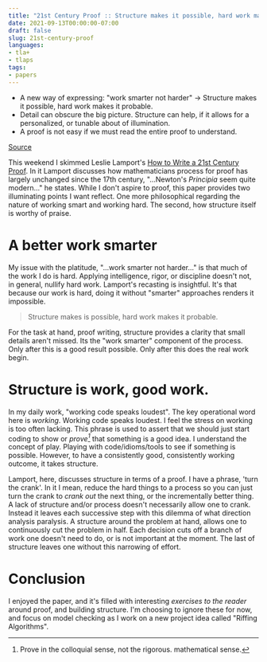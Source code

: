 ```yaml
---
title: "21st Century Proof :: Structure makes it possible, hard work makes it probable" 
date: 2021-09-13T00:00:00-07:00
draft: false
slug: 21st-century-proof
languages:  
- tla+
- tlaps
tags:
- papers
---
```


- A new way of expressing: "work smarter not harder" -> Structure makes it possible, hard work makes it probable.
- Detail can obscure the big picture. Structure can help, if it allows for a personalized, or tunable about of illumination.
- A proof is not easy if we must read the entire proof to understand.

[Source](https://lamport.azurewebsites.net/pubs/proof.pdf)

<!--more-->

This weekend I skimmed Leslie Lamport's [How to Write a 21st Century Proof](https://lamport.azurewebsites.net/pubs/proof.pdf). In it Lamport discusses how mathematicians process for proof has largely unchanged since the 17th century, "...Newton's _Principia_ seem quite modern..." he states. While I don't aspire to proof, this paper provides two illuminating points I want reflect. One more philosophical regarding the nature of working smart and working hard. The second, how structure itself is worthy of praise.

# A better work smarter

My issue with the platitude, "...work smarter not harder..." is that much of the work I do is hard. Applying intelligence, rigor, or discipline doesn't not, in general, nullify hard work. Lamport's recasting is insightful. It's that because our work is hard, doing it without "smarter" approaches renders it impossible. 

> Structure makes is possible, hard work makes it probable. 

For the task at hand, proof writing, structure provides a clarity that small details aren't missed. Its the "work smarter" component of the process. Only after this is a good result possible. Only after this does the real work begin.

# Structure is work, good work.

In my daily work, "working code speaks loudest". The key operational word here is *working*. Working code speaks loudest. I feel the stress on working is too often lacking. This phrase is used to assert that we should just start coding to show or _prove[^1]_ that something is a good idea. I understand the concept of play. Playing with code/idioms/tools to see if something is possible. However, to have a consistently good, consistently working outcome, it takes structure. 

Lamport, here, discusses structure in terms of a proof. I have a phrase, 'turn the crank'. In it I mean, reduce the hard things to a process so you can just turn the crank to _crank out_ the next thing, or the incrementally better thing. A lack of structure and/or process doesn't necessarily allow one to crank. Instead it leaves each successive step with this dilemma of what direction analysis paralysis. A structure around the problem at hand, allows one to continuously cut the problem in half. Each decision cuts off a branch of work one doesn't need to do, or is not important at the moment. The last of structure leaves one without this narrowing of effort. 

# Conclusion

I enjoyed the paper, and it's filled with interesting _exercises to the reader_ around proof, and building structure. I'm choosing to ignore these for now, and focus on model checking as I work on a new project idea called "Riffing Algorithms". 


[^1]: Prove in the colloquial sense, not the rigorous. mathematical sense.